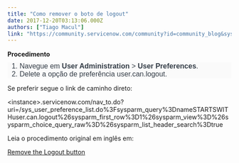 ```yaml
---
title: "Como remover o boto de logout"
date: 2017-12-20T03:13:06.000Z
authors: ["Tiago Macul"]
link: "https://community.servicenow.com/community?id=community_blog&sys_id=b73ea2addbd0dbc01dcaf3231f961903"
---
```

<p class="tasklabel sectiontitle" style="margin-top: 15px; margin-bottom: 10px;"><strong>Procedimento</strong></p><ol class="ol steps" style="margin: 10px auto 5px; color: #343d47; font-family: Source_Sans_Pro, Gotham, Helvetica, Arial, sans-serif; font-size: 16px; background-color: #fafafa;"><li><span class="ph cmd">Navegue em <span class="ph menucascade"><span class="ph uicontrol" style="font-weight: bold;">User Administration</span> &gt; <span class="ph uicontrol" style="font-weight: bold;">User Preferences</span></span>.</span></li><li><span class="ph cmd">Delete a opção de preferência <span class="keyword parmname">user.can.logout</span>.</span></li></ol><p></p><p>Se preferir segue o link de caminho direto:</p><p></p><p>&lt;instance&gt;.servicenow.com/nav_to.do?uri=/sys_user_preference_list.do%3Fsysparm_query%3DnameSTARTSWITHuser.can.logout%26sysparm_first_row%3D1%26sysparm_view%3D%26sysparm_choice_query_raw%3D%26sysparm_list_header_search%3Dtrue</p><p></p><p>Leia o procedimento original em inglês em:</p><p><a href="https://docs.servicenow.com/bundle/kingston-servicenow-platform/page/administer/security/task/t_RemovingTheLogoutButton.html" title="https://docs.servicenow.com/bundle/kingston-servicenow-platform/page/administer/security/task/t_RemovingTheLogoutButton.html">Remove the Logout button</a> </p>